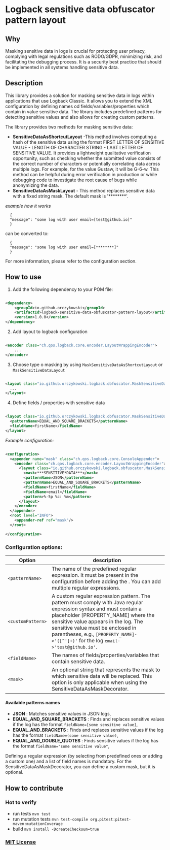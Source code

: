 # Logback sensitive data obfuscator pattern layout
## Why

Masking sensitive data in logs is crucial for protecting user privacy, complying with legal regulations such as
RODO/GDPR, minimizing risk, and facilitating the debugging process. It is a security best practice that should be
implemented in all systems handling sensitive data.

## Description

This library provides a solution for masking sensitive data in logs within applications that use
Logback Classic. It allows you to extend the XML configuration by defining names od fields/variables/properties which
contain in value sensitive data. The library includes predefined patterns for detecting sensitive values and also allows
for creating custom patterns.

The library provides two methods for masking sensitive data:

- **SensitiveDataAsShortcutLayout** -This method involves computing a hash of the sensitive data using the format
  FIRST LETTER OF SENSITIVE VALUE - LENGTH OF CHARACTER STRING - LAST LETTER OF SENSITIVE VALUE. It provides a
  lightweight qualitative verification opportunity, such as checking whether the submitted value consists of the correct
  number of characters or potentially correlating data across multiple logs. For example, for the value Gustaw, it will
  be G-6-w. This method can be helpful during error verification in production or while debugging code to investigate
  the root cause of bugs while anonymizing the data.
- **SensitiveDataAsMaskLayout** - This method replaces sensitive data with a fixed string mask. The default mask
  is '********'.

_example how it works_

```
  {
  "message": "some log with user email=[test@github.io]"
  }
```

can be converted to:

```
  {
  "message": "some log with user email=[********]"
  }
```

For more information, please refer to the configuration section.

## How to use

1. Add the following dependency to your POM file:

```xml

<dependency>
    <groupId>io.github.orczykowski</groupId>
    <artifactId>logback-sensitive-data-obfuscator-pattern-layout</artifactId>
    <version>1.0.0</version>
</dependency>
```

2. Add layout to logback configuration

```xml

<encoder class="ch.qos.logback.core.encoder.LayoutWrappingEncoder">
    ...
</encoder>
```

3. Choose type o masking by using `MaskSensitiveDataAsShortcutLayout` or `MaskSensitiveDataLayout`

```xml

<layout class="io.github.orczykowski.logback.obfuscator.MaskSensitiveDataLayout">
  ...
</layout>

```

4. Define fields / properties with sensitive data

```xml

<layout class="io.github.orczykowski.logback.obfuscator.MaskSensitiveDataLayout">
  <patternName>EQUAL_AND_SQUARE_BRACKETS</patternName>
  <fieldName>firstName</fieldName>
</layout>
```

_Example configuration:_

```xml

<configuration>
  <appender name="mask" class="ch.qos.logback.core.ConsoleAppender">
    <encoder class="ch.qos.logback.core.encoder.LayoutWrappingEncoder">
      <layout class="io.github.orczykowski.logback.obfuscator.MaskSensitiveDataLayout">
        <mask>***SENSITIVE*DATA***</mask>
        <patternName>JSON</patternName>
        <patternName>EQUAL_AND_SQUARE_BRACKETS</patternName>
        <fieldName>firstName</fieldName>
        <fieldName>email</fieldName>
        <pattern>%-5p %c: %m</pattern>
      </layout>
    </encoder>
  </appender>
  <root level="INFO">
    <appender-ref ref="mask"/>
  </root>

</configuration>
```

### Configuration options:

| Option                | description                                                                                                                                                                                                                                                                                                                  |
|-----------------------|------------------------------------------------------------------------------------------------------------------------------------------------------------------------------------------------------------------------------------------------------------------------------------------------------------------------------|
| ```<patternName>```   | The name of the predefined regular expression. It must be present in the configuration before adding the <fieldName>. You can add multiple regular expressions.                                                                                                                                                              |
| ```<customPattern>``` | A custom regular expression pattern. The pattern must comply with Java regular expression syntax and must contain a placeholder [PROPERTY_NAME] where the sensitive value appears in the log. The sensitive value must be enclosed in parentheses, e.g., `[PROPERTY_NAME]->'([^']+)'` for the log `email->'test@github.io'`. |
| ```<fieldName>```     | The names of fields/properties/variables that contain sensitive data.                                                                                                                                                                                                                                                        |
| ```<mask>```          | An optional string that represents the mask to which sensitive data will be replaced. This option is only applicable when using the SensitiveDataAsMaskDecorator.                                                                                                                                                            |

#### Available patterns names

- **JSON** : Matches sensitive values in JSON logs,
- **EQUAL_AND_SQUARE_BRACKETS** : Finds and replaces sensitive values if the log has the
  format `fieldName=[some sensitive value]`,
- **EQUAL_AND_BRACKETS** :   Finds and replaces sensitive values if the log has the
  format `fieldName=(some sensitive value)`,
- **EQUAL_AND_DOUBLE_QUOTES** : Finds sensitive values if the log has the format  `fieldName="some sensitive value"`,

Defining a regular expression (by selecting from predefined ones or adding a custom one) and a list of field names is
mandatory. For the SensitiveDataAsMaskDecorator, you can define a custom mask, but it is optional.

## How to contribute

### Hot to verify

- run tests `mvn test`
- run mutation tests `mvn test-compile org.pitest:pitest-maven:mutationCoverage`
- build `mvn install -DcreateChecksum=true`

### [MIT License](https://opensource.org/licenses/MIT)



